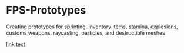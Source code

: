 # FPS-Prototypes
Creating prototypes for sprinting, inventory items, stamina, explosions, customs weapons, raycasting, particles, and destructible meshes

[link text](https://youtu.be/bsrjvYlIGdE "FPS Prototype")
